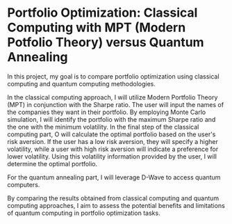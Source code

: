 # Portfolio Optimization: Classical Computing with MPT (Modern Potfolio Theory) versus Quantum Annealing

In this project, my goal is to compare portfolio optimization using classical computing and quantum computing methodologies.

In the classical computing approach, I will utilize Modern Portfolio Theory (MPT) in conjunction with the Sharpe ratio. The user will input the names of the companies they want in their portfolio. By employing Monte Carlo simulation, I will identify the portfolio with the maximum Sharpe ratio and the one with the minimum volatility. In the final step of the classical computing part, O will calculate the optimal portfolio based on the user's risk aversion. If the user has a low risk aversion, they will specify a higher volatility, while a user with high risk aversion will indicate a preference for lower volatility. Using this volatility information provided by the user, I will determine the optimal portfolio.

For the quantum annealing part, I will leverage D-Wave to access quantum computers. 

By comparing the results obtained from classical computing and quantum computing approaches, I aim to assess the potential benefits and limitations of quantum computing in portfolio optimization tasks.
